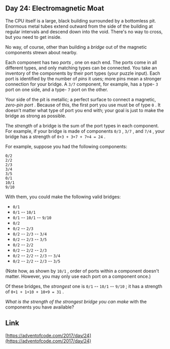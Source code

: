 ## Day 24: Electromagnetic Moat

The CPU itself is a large, black building surrounded by a bottomless pit. Enormous metal tubes extend outward from the side of the building at regular intervals and descend down into the void. There's no way to cross, but you need to get inside.

No way, of course, other than building a _bridge_ out of the magnetic components strewn about nearby.

Each component has two _ports_ , one on each end. The ports come in all different types, and only matching types can be connected. You take an inventory of the components by their port types (your puzzle input). Each port is identified by the number of _pins_ it uses; more pins mean a stronger connection for your bridge. A `3/7` component, for example, has a type- `3` port on one side, and a type- `7` port on the other.

Your side of the pit is metallic; a perfect surface to connect a magnetic, _zero-pin port_ . Because of this, the first port you use must be of type `0` . It doesn't matter what type of port you end with; your goal is just to make the bridge as strong as possible.

The _strength_ of a bridge is the sum of the port types in each component. For example, if your bridge is made of components `0/3` , `3/7` , and `7/4` , your bridge has a strength of `0+3 + 3+7 + 7+4 = 24` .

For example, suppose you had the following components:

```
0/2
2/2
2/3
3/4
3/5
0/1
10/1
9/10
```

With them, you could make the following valid bridges:

- `0/1`
- `0/1` -- `10/1`
- `0/1` -- `10/1` -- `9/10`
- `0/2`
- `0/2` -- `2/3`
- `0/2` -- `2/3` -- `3/4`
- `0/2` -- `2/3` -- `3/5`
- `0/2` -- `2/2`
- `0/2` -- `2/2` -- `2/3`
- `0/2` -- `2/2` -- `2/3` -- `3/4`
- `0/2` -- `2/2` -- `2/3` -- `3/5`

(Note how, as shown by `10/1` , order of ports within a component doesn't matter. However, you may only use each port on a component once.)

Of these bridges, the _strongest_ one is `0/1` -- `10/1` -- `9/10` ; it has a strength of `0+1 + 1+10 + 10+9 = 31` .

_What is the strength of the strongest bridge you can make_ with the components you have available?

## Link

[https://adventofcode.com/2017/day/24](https://adventofcode.com/2017/day/24)
